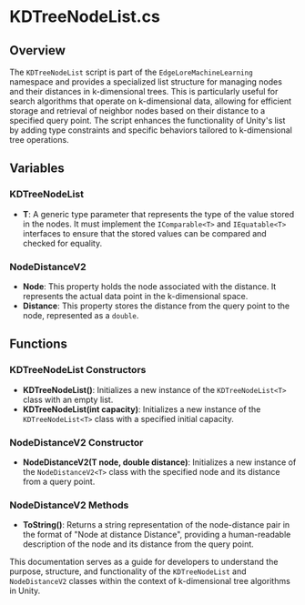 # KDTreeNodeList.cs

## Overview
The `KDTreeNodeList` script is part of the `EdgeLoreMachineLearning` namespace and provides a specialized list structure for managing nodes and their distances in k-dimensional trees. This is particularly useful for search algorithms that operate on k-dimensional data, allowing for efficient storage and retrieval of neighbor nodes based on their distance to a specified query point. The script enhances the functionality of Unity's list by adding type constraints and specific behaviors tailored to k-dimensional tree operations.

## Variables

### KDTreeNodeList<T>
- **T**: A generic type parameter that represents the type of the value stored in the nodes. It must implement the `IComparable<T>` and `IEquatable<T>` interfaces to ensure that the stored values can be compared and checked for equality.

### NodeDistanceV2<T>
- **Node**: This property holds the node associated with the distance. It represents the actual data point in the k-dimensional space.
- **Distance**: This property stores the distance from the query point to the node, represented as a `double`.

## Functions

### KDTreeNodeList<T> Constructors
- **KDTreeNodeList()**: Initializes a new instance of the `KDTreeNodeList<T>` class with an empty list.
- **KDTreeNodeList(int capacity)**: Initializes a new instance of the `KDTreeNodeList<T>` class with a specified initial capacity.

### NodeDistanceV2<T> Constructor
- **NodeDistanceV2(T node, double distance)**: Initializes a new instance of the `NodeDistanceV2<T>` class with the specified node and its distance from a query point.

### NodeDistanceV2<T> Methods
- **ToString()**: Returns a string representation of the node-distance pair in the format of "Node at distance Distance", providing a human-readable description of the node and its distance from the query point. 

This documentation serves as a guide for developers to understand the purpose, structure, and functionality of the `KDTreeNodeList` and `NodeDistanceV2` classes within the context of k-dimensional tree algorithms in Unity.